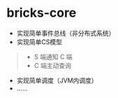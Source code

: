 # bricks-core 
 * 实现简单事件总线（非分布式系统）
 * 实现简单CS模型

> * S 端通知 C 端 
> * C 端主动查询
 
 * 实现简单调度（JVM内调度）
 * ......
 

